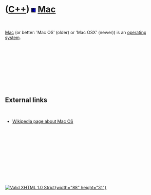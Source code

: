 



 

 

 

 

 

([C++](Cpp.htm)) ![Mac](PicMac.png) [Mac](CppMac.htm)
=====================================================

 

[Mac](CppMac.htm) (or better: 'Mac OS' (older) or 'Mac OSX' (newer)) is
an [operating system](CppOs.htm).

 

 

 

 

 

External links
--------------

 

-   [Wikipedia page about Mac OS](http://en.wikipedia.org/wiki/Mac_OS)

 

 

 

 

 





 

[![Valid XHTML 1.0 Strict](valid-xhtml10.png){width="88"
height="31"}](http://validator.w3.org/check?uri=referer)
